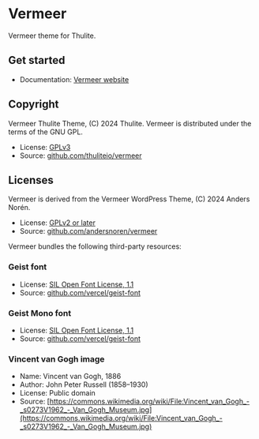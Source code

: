 # Vermeer

Vermeer theme for Thulite.

## Get started

- Documentation: [Vermeer website](https://vermeer.thulite.io/)

## Copyright

Vermeer Thulite Theme, (C) 2024 Thulite.
Vermeer is distributed under the terms of the GNU GPL.

- License: [GPLv3](https://www.gnu.org/licenses/gpl-3.0.html)
- Source: [github.com/thuliteio/vermeer](https://github.com/thuliteio/vermeer)

## Licenses

Vermeer is derived from the Vermeer WordPress Theme, (C) 2024 Anders Norén.

- License: [GPLv2 or later](https://www.gnu.org/licenses/gpl-2.0.html)
- Source: [github.com/andersnoren/vermeer](https://github.com/andersnoren/vermeer)

Vermeer bundles the following third-party resources:

### Geist font

- License: [SIL Open Font License, 1.1](https://opensource.org/licenses/OFL-1.1)
- Source: [github.com/vercel/geist-font](https://github.com/vercel/geist-font)

### Geist Mono font

- License: [SIL Open Font License, 1.1](https://opensource.org/licenses/OFL-1.1)
- Source: [github.com/vercel/geist-font](https://github.com/vercel/geist-font)

### Vincent van Gogh image

- Name: Vincent van Gogh, 1886
- Author: John Peter Russell (1858–1930)
- License: Public domain
- Source: [https://commons.wikimedia.org/wiki/File:Vincent_van_Gogh_-_s0273V1962_-_Van_Gogh_Museum.jpg](https://commons.wikimedia.org/wiki/File:Vincent_van_Gogh_-_s0273V1962_-_Van_Gogh_Museum.jpg)
